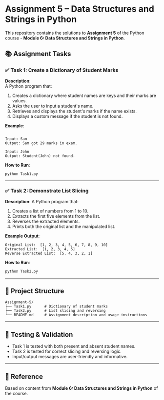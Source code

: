 # Assignment 5 – Data Structures and Strings in Python

This repository contains the solutions to **Assignment 5** of the Python course - **Module 6: Data Structures and Strings in Python**.

## 📚 Assignment Tasks

### ✅ Task 1: Create a Dictionary of Student Marks

**Description**:  
A Python program that:
1. Creates a dictionary where student names are keys and their marks are values.
2. Asks the user to input a student's name.
3. Retrieves and displays the student's marks if the name exists.
4. Displays a custom message if the student is not found.

**Example**:
```

Input: Sam
Output: Sam got 29 marks in exam.

Input: John
Output: Student(John) not found.

````

**How to Run**:
```bash
python Task1.py
````

---

### ✅ Task 2: Demonstrate List Slicing

**Description**:
A Python program that:

1. Creates a list of numbers from 1 to 10.
2. Extracts the first five elements from the list.
3. Reverses the extracted elements.
4. Prints both the original list and the manipulated list.

**Example Output**:

```
Original List:  [1, 2, 3, 4, 5, 6, 7, 8, 9, 10]  
Extracted List:  [1, 2, 3, 4, 5]  
Reverse Extracted List:  [5, 4, 3, 2, 1]
```

**How to Run**:

```bash
python Task2.py
```

---

## 📁 Project Structure

```
Assignment-5/
├── Task1.py      # Dictionary of student marks
├── Task2.py      # List slicing and reversing
└── README.md     # Assignment description and usage instructions
```

---

## 🧪 Testing & Validation

* Task 1 is tested with both present and absent student names.
* Task 2 is tested for correct slicing and reversing logic.
* Input/output messages are user-friendly and informative.

---


## 📘 Reference

Based on content from **Module 6: Data Structures and Strings in Python** of the course.

